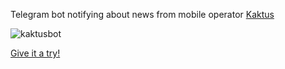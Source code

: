 Telegram bot notifying about news from mobile operator [Kaktus](https://www.mujkaktus.cz)

![kaktusbot](https://cloud.githubusercontent.com/assets/1187051/24249960/7cb47ce8-0fd5-11e7-9020-91737720ab50.png)

[Give it a try!](https://telegram.me/KaktusBot)
